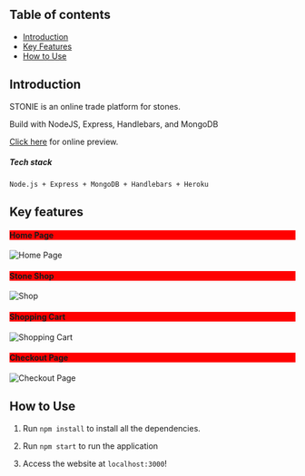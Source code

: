 ## Table of contents

- [Introduction](#introduction)
- [Key Features](#key-features)
- [How to Use](#how-to-use)


## Introduction

STONIE is an online trade platform for stones.

Build with NodeJS, Express, Handlebars, and MongoDB

[Click here](https://stonie.herokuapp.com/) for online preview.

##### Tech stack
``` Node.js + Express + MongoDB + Handlebars + Heroku ```

## Key features

<h4 style="background-color: red">Home Page</h4>

![Home Page](https://raw.githubusercontent.com/ambitiousbird/STONIE/master/intro/home2.png)


<h4 style="background-color: red">Stone Shop</h4>


![Shop](https://raw.githubusercontent.com/ambitiousbird/STONIE/master/intro/shop.png)


<h4 style="background-color: red">Shopping Cart</h4>

![Shopping Cart](https://raw.githubusercontent.com/ambitiousbird/STONIE/master/intro/shopping-cart.png)


<h4 style="background-color: red">Checkout Page</h4>


![Checkout Page](https://raw.githubusercontent.com/ambitiousbird/STONIE/master/intro/checkout.png)

## How to Use

1. Run `npm install` to install all the dependencies.

2. Run `npm start` to run the application

3. Access the website at `localhost:3000`!
